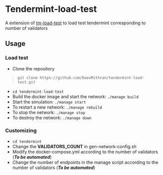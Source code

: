# Tendermint-load-test
A extension of [tm-load-test](https://github.com/informalsystems/tm-load-test) to load test tendermint corresponding to number of validators

## Usage

### Load test
- Clone the repository
> `git clone https://github.com/DaevMithran/tendermint-load-test.git`
- `cd tendermint-load-test`
- Build the docker image and start the network: `./manage build`
- Start the simulation: `./manage start`
- To restart a new network: `./manage rebuild`
- To stop the network:  `./manage stop`
- To destroy the network: `./manage down`

### Customizing
- `cd tendermint`
- Change the **VALIDATORS_COUNT** in gen-network-config.sh
- Modify the docker-compose.yml according to the number of validators (***To be automated***)
- Change the number of endpoints in the manage script according to the number of validators (***To be automated***)



